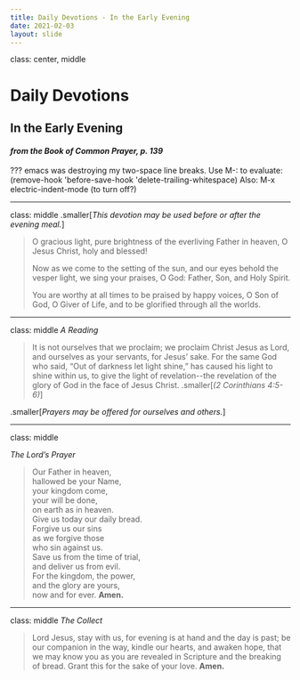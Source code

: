 ```yaml
---
title: Daily Devotions - In the Early Evening
date: 2021-02-03
layout: slide
---
```

class: center, middle
# Daily Devotions 
## In the Early Evening
#### _from the Book of Common Prayer, p. 139_
???
emacs was destroying my two-space line breaks.
Use M-: to evaluate:
(remove-hook 'before-save-hook 'delete-trailing-whitespace)
Also: M-x electric-indent-mode (to turn off?)

---
class: middle
.smaller[_This devotion may be used before or after the evening meal._]

> O gracious light,
> pure brightness of the everliving Father in heaven,
> O Jesus Christ, holy and blessed!
>
> Now as we come to the setting of the sun,
> and our eyes behold the vesper light,
> we sing your praises, O God:  Father, Son, and Holy Spirit.
>
> You are worthy at all times to be praised by happy voices,
> O Son of God, O Giver of Life,
> and to be glorified through all the worlds.

---
class: middle
_A Reading_
> It is not ourselves that we proclaim; we proclaim Christ Jesus as Lord, and ourselves as your servants, for Jesus’ sake. For the same God who said, “Out of darkness let light shine,” has caused his light to shine within us, to give the light of revelation--the revelation of the glory of God in the face of Jesus Christ. .smaller[_(2 Corinthians 4:5-6)_]


.smaller[_Prayers may be offered for ourselves and others._]

---
class: middle

_The Lord’s Prayer_

> Our Father in heaven,  
> hallowed be your Name,  
> your kingdom come,  
> your will be done,  
> on earth as in heaven.  
> Give us today our daily bread.  
> Forgive us our sins  
> as we forgive those  
> 	who sin against us.  
> Save us from the time of trial,  
> and deliver us from evil.  
> For the kingdom, the power,  
> and the glory are yours,  
> now and for ever.  **Amen.**

---
class: middle
_The Collect_
> Lord Jesus, stay with us, for evening is at hand and the day is past; be our companion in the way, kindle our hearts, and awaken hope, that we may know you as you are revealed in Scripture and the breaking of bread. Grant this for the sake of your love. **Amen.**
